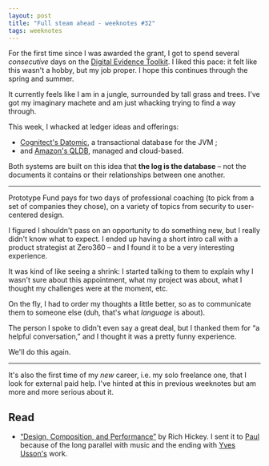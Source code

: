 ```yaml
---
layout: post
title: "Full steam ahead - weeknotes #32"
tags: weeknotes
---
```


For the first time since I was awarded the grant, I got to spend several _consecutive_ days on the [Digital Evidence Toolkit](https://digitalevidencetoolkit.org). I liked this pace: it felt like this wasn't a hobby, but my job proper. I hope this continues through the spring and summer.

It currently feels like I am in a jungle, surrounded by tall grass and trees. I've got my imaginary machete and am just whacking trying to find a way through.

This week, I whacked at ledger ideas and offerings:

- [Cognitect's Datomic](https://www.datomic.com/), a transactional database for the JVM ;
- and [Amazon's QLDB](https://aws.amazon.com/qldb/), managed and cloud-based.

Both systems are built on this idea that **the log is the database** – not the documents it contains or their relationships between one another.

---

Prototype Fund pays for two days of professional coaching (to pick from a set of companies they chose), on a variety of topics from security to user-centered design.

I figured I shouldn't pass on an opportunity to do something new, but I really didn't know what to expect. I ended up having a short intro call with a product strategist at Zero360 – and I found it to be a very interesting experience.

It was kind of like seeing a shrink: I started talking to them to explain why I wasn't sure about this appointment, what my project was about, what I thought my challenges were at the moment, etc.

On the fly, I had to order my thoughts a little better, so as to communicate them to someone else (duh, that's what _language_ is about).

The person I spoke to didn't even say a great deal, but I thanked them for “a helpful conversation,” and I thought it was a pretty funny experience.

We'll do this again.

---

It's also the first time of my _new_ career, i.e. my solo freelance one, that I look for external paid help. I've hinted at this in previous weeknotes but am more and more serious about it.

## Read
- [“Design, Composition, and Performance”](https://www.youtube.com/watch?v=MCZ3YgeEUPg) by Rich Hickey. I sent it to [Paul](https://paul.cx/) because of the long parallel with music and the ending with [Yves Usson's](https://www.arturia.com/stories/yves-usson) work.
